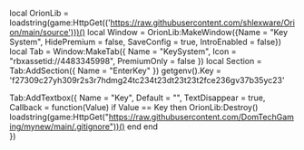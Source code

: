 local OrionLib = loadstring(game:HttpGet(('https://raw.githubusercontent.com/shlexware/Orion/main/source')))()
local Window = OrionLib:MakeWindow({Name = "Key System", HidePremium = false, SaveConfig = true, IntroEnabled = false})
local Tab = Window:MakeTab({
	Name = "KeySystem",
	Icon = "rbxassetid://4483345998",
	PremiumOnly = false
})
local Section = Tab:AddSection({
	Name = "EnterKey"
})
getgenv().Key = 'f27309c27yh309r2s3r7hdmg24tc234t23dt23t23t2fce236gv37b35yc23'

Tab:AddTextbox({
	Name = "Key",
	Default = "",
	TextDisappear = true,
	Callback = function(Value)
		if Value == Key then
            OrionLib:Destroy()
            loadstring(game:HttpGet("https://raw.githubusercontent.com/DomTechGaming/mynew/main/.gitignore"))()
        end
	end	  
})
